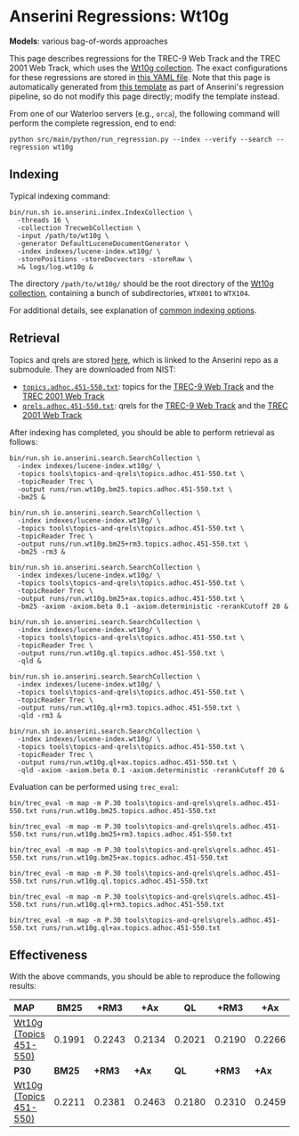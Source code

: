 # Anserini Regressions: Wt10g

**Models**: various bag-of-words approaches

This page describes regressions for the TREC-9 Web Track and the TREC 2001 Web Track, which uses the [Wt10g collection](http://ir.dcs.gla.ac.uk/test_collections/wt10g.html).
The exact configurations for these regressions are stored in [this YAML file](../../src/main/resources/regression/wt10g.yaml).
Note that this page is automatically generated from [this template](../../src/main/resources/docgen/templates/wt10g.template) as part of Anserini's regression pipeline, so do not modify this page directly; modify the template instead.

From one of our Waterloo servers (e.g., `orca`), the following command will perform the complete regression, end to end:

```
python src/main/python/run_regression.py --index --verify --search --regression wt10g
```

## Indexing

Typical indexing command:

```
bin/run.sh io.anserini.index.IndexCollection \
  -threads 16 \
  -collection TrecwebCollection \
  -input /path/to/wt10g \
  -generator DefaultLuceneDocumentGenerator \
  -index indexes/lucene-index.wt10g/ \
  -storePositions -storeDocvectors -storeRaw \
  >& logs/log.wt10g &
```

The directory `/path/to/wt10g/` should be the root directory of the [Wt10g collection](http://ir.dcs.gla.ac.uk/test_collections/wt10g.html), containing a bunch of subdirectories, `WTX001` to `WTX104`.

For additional details, see explanation of [common indexing options](../../docs/common-indexing-options.md).

## Retrieval

Topics and qrels are stored [here](https://github.com/castorini/anserini-tools/tree/master/topics-and-qrels), which is linked to the Anserini repo as a submodule.
They are downloaded from NIST:

+ [`topics.adhoc.451-550.txt`](https://github.com/castorini/anserini-tools/tree/master/topics-and-qrels/topics.adhoc.451-550.txt): topics for the [TREC-9 Web Track](http://trec.nist.gov/data/topics_eng/topics.451-500.gz) and the [TREC 2001 Web Track](http://trec.nist.gov/data/topics_eng/topics.501-550.txt)
+ [`qrels.adhoc.451-550.txt`](https://github.com/castorini/anserini-tools/tree/master/topics-and-qrels/qrels.adhoc.451-550.txt): qrels for the [TREC-9 Web Track](http://trec.nist.gov/data/qrels_eng/qrels.trec9.main_web.gz) and the [TREC 2001 Web Track](http://trec.nist.gov/data/qrels_eng/adhoc_qrels.txt)

After indexing has completed, you should be able to perform retrieval as follows:

```
bin/run.sh io.anserini.search.SearchCollection \
  -index indexes/lucene-index.wt10g/ \
  -topics tools\topics-and-qrels\topics.adhoc.451-550.txt \
  -topicReader Trec \
  -output runs/run.wt10g.bm25.topics.adhoc.451-550.txt \
  -bm25 &

bin/run.sh io.anserini.search.SearchCollection \
  -index indexes/lucene-index.wt10g/ \
  -topics tools\topics-and-qrels\topics.adhoc.451-550.txt \
  -topicReader Trec \
  -output runs/run.wt10g.bm25+rm3.topics.adhoc.451-550.txt \
  -bm25 -rm3 &

bin/run.sh io.anserini.search.SearchCollection \
  -index indexes/lucene-index.wt10g/ \
  -topics tools\topics-and-qrels\topics.adhoc.451-550.txt \
  -topicReader Trec \
  -output runs/run.wt10g.bm25+ax.topics.adhoc.451-550.txt \
  -bm25 -axiom -axiom.beta 0.1 -axiom.deterministic -rerankCutoff 20 &

bin/run.sh io.anserini.search.SearchCollection \
  -index indexes/lucene-index.wt10g/ \
  -topics tools\topics-and-qrels\topics.adhoc.451-550.txt \
  -topicReader Trec \
  -output runs/run.wt10g.ql.topics.adhoc.451-550.txt \
  -qld &

bin/run.sh io.anserini.search.SearchCollection \
  -index indexes/lucene-index.wt10g/ \
  -topics tools\topics-and-qrels\topics.adhoc.451-550.txt \
  -topicReader Trec \
  -output runs/run.wt10g.ql+rm3.topics.adhoc.451-550.txt \
  -qld -rm3 &

bin/run.sh io.anserini.search.SearchCollection \
  -index indexes/lucene-index.wt10g/ \
  -topics tools\topics-and-qrels\topics.adhoc.451-550.txt \
  -topicReader Trec \
  -output runs/run.wt10g.ql+ax.topics.adhoc.451-550.txt \
  -qld -axiom -axiom.beta 0.1 -axiom.deterministic -rerankCutoff 20 &
```

Evaluation can be performed using `trec_eval`:

```
bin/trec_eval -m map -m P.30 tools\topics-and-qrels\qrels.adhoc.451-550.txt runs/run.wt10g.bm25.topics.adhoc.451-550.txt

bin/trec_eval -m map -m P.30 tools\topics-and-qrels\qrels.adhoc.451-550.txt runs/run.wt10g.bm25+rm3.topics.adhoc.451-550.txt

bin/trec_eval -m map -m P.30 tools\topics-and-qrels\qrels.adhoc.451-550.txt runs/run.wt10g.bm25+ax.topics.adhoc.451-550.txt

bin/trec_eval -m map -m P.30 tools\topics-and-qrels\qrels.adhoc.451-550.txt runs/run.wt10g.ql.topics.adhoc.451-550.txt

bin/trec_eval -m map -m P.30 tools\topics-and-qrels\qrels.adhoc.451-550.txt runs/run.wt10g.ql+rm3.topics.adhoc.451-550.txt

bin/trec_eval -m map -m P.30 tools\topics-and-qrels\qrels.adhoc.451-550.txt runs/run.wt10g.ql+ax.topics.adhoc.451-550.txt
```

## Effectiveness

With the above commands, you should be able to reproduce the following results:

| **MAP**                                                                                                      | **BM25**  | **+RM3**  | **+Ax**   | **QL**    | **+RM3**  | **+Ax**   |
|:-------------------------------------------------------------------------------------------------------------|-----------|-----------|-----------|-----------|-----------|-----------|
| [Wt10g (Topics 451-550)](https://github.com/castorini/anserini-tools/tree/master/topics-and-qrels/topics.adhoc.451-550.txt)| 0.1991    | 0.2243    | 0.2134    | 0.2021    | 0.2190    | 0.2266    |
| **P30**                                                                                                      | **BM25**  | **+RM3**  | **+Ax**   | **QL**    | **+RM3**  | **+Ax**   |
| [Wt10g (Topics 451-550)](https://github.com/castorini/anserini-tools/tree/master/topics-and-qrels/topics.adhoc.451-550.txt)| 0.2211    | 0.2381    | 0.2463    | 0.2180    | 0.2310    | 0.2459    |

